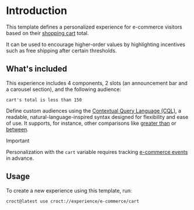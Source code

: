 # Introduction

This template defines a personalized experience for e-commerce visitors based on their [shopping cart](https://docs.croct.com/reference/cql/data-types/shopping?utm_medium=cli&utm_source=template&utm_campaign=00000000.CO.DE.e_commerce&utm_content=cart) total.

It can be used to encourage higher-order values by highlighting incentives such as free shipping after certain thresholds.

## What's included

This experience includes 4 components, 2 slots (an announcement bar and a carousel section), and the following audience:

```cql
cart's total is less than 150
```

Define custom audiences using the [Contextual Query Language (CQL)](https://docs.croct.com/reference/cql/introduction?utm_medium=cli&utm_source=template&utm_campaign=00000000.CO.DE.e_commerce&utm_content=cart), a readable, natural-language-inspired syntax designed for flexibility and ease of use. It supports, for instance, other comparisons like [greater than](https://docs.croct.com/reference/cql/expressions/tests/comparison#greater-than) or [between](https://docs.croct.com/reference/cql/expressions/tests/comparison#between).

> [!IMPORTANT]
> Personalization with the `cart` variable requires tracking [e-commerce events](https://docs.croct.com/reference/event/overview?utm_medium=cli&utm_source=template&utm_campaign=00000000.CO.DE.e_commerce&utm_content=cart#e-commerce-events) in advance.

## Usage

To create a new experience using this template, run:

```croct-cmd
croct@latest use croct://experience/e-commerce/cart
```
